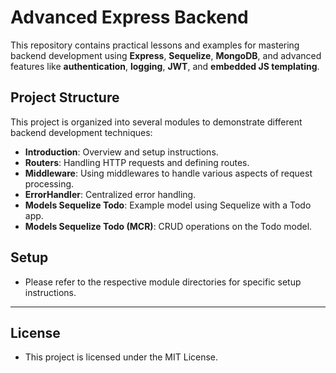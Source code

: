 # Advanced Express Backend

This repository contains practical lessons and examples for mastering backend development using **Express**, **Sequelize**, **MongoDB**, and advanced features like **authentication**, **logging**, **JWT**, and **embedded JS templating**.

## Project Structure

This project is organized into several modules to demonstrate different backend development techniques:

- **Introduction**: Overview and setup instructions.
- **Routers**: Handling HTTP requests and defining routes.
- **Middleware**: Using middlewares to handle various aspects of request processing.
- **ErrorHandler**: Centralized error handling.
- **Models Sequelize Todo**: Example model using Sequelize with a Todo app.
- **Models Sequelize Todo (MCR)**: CRUD operations on the Todo model.

## Setup

- Please refer to the respective module directories for specific setup instructions.

---

## License

- This project is licensed under the MIT License.
